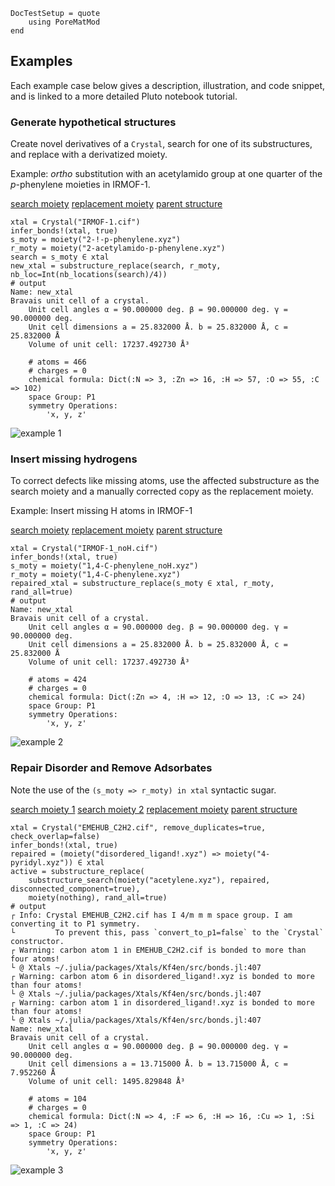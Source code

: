 ```@meta
DocTestSetup = quote
    using PoreMatMod
end
```

## Examples

Each example case below gives a description, illustration, and code snippet,
and is linked to a more detailed Pluto notebook tutorial.

### Generate hypothetical structures

Create novel derivatives of a `Crystal`, search for one of its substructures,
and replace with a derivatized moiety.

Example: *ortho* substitution with an acetylamido group at one quarter of the
*p*-phenylene moieties in IRMOF-1.

[search moiety](https://raw.githubusercontent.com/SimonEnsemble/PoreMatMod.jl/master/test/data/moieties/2-!-p-phenylene.xyz)
[replacement moiety](https://raw.githubusercontent.com/SimonEnsemble/PoreMatMod.jl/master/test/data/moieties/2-acetylamido-p-phenylene.xyz)
[parent structure](https://raw.githubusercontent.com/SimonEnsemble/PoreMatMod.jl/master/test/data/crystals/IRMOF-1.cif)

```jldoctest; output=false
xtal = Crystal("IRMOF-1.cif")
infer_bonds!(xtal, true)
s_moty = moiety("2-!-p-phenylene.xyz")
r_moty = moiety("2-acetylamido-p-phenylene.xyz")
search = s_moty ∈ xtal
new_xtal = substructure_replace(search, r_moty, nb_loc=Int(nb_locations(search)/4))
# output
Name: new_xtal
Bravais unit cell of a crystal.
	Unit cell angles α = 90.000000 deg. β = 90.000000 deg. γ = 90.000000 deg.
	Unit cell dimensions a = 25.832000 Å. b = 25.832000 Å, c = 25.832000 Å
	Volume of unit cell: 17237.492730 Å³

	# atoms = 466
	# charges = 0
	chemical formula: Dict(:N => 3, :Zn => 16, :H => 57, :O => 55, :C => 102)
	space Group: P1
	symmetry Operations:
		'x, y, z'
```

![example 1](../../assets/IRMOF1example.png)

### Insert missing hydrogens

To correct defects like missing atoms, use the affected substructure as the search
moiety and a manually corrected copy as the replacement moiety.

Example: Insert missing H atoms in IRMOF-1

[search moiety](https://raw.githubusercontent.com/SimonEnsemble/PoreMatMod.jl/master/test/data/moieties/1,4-C-phenylene_noH.xyz)
[replacement moiety](https://raw.githubusercontent.com/SimonEnsemble/PoreMatMod.jl/master/test/data/moieties/1,4-C-phenylene.xyz)
[parent structure](https://raw.githubusercontent.com/SimonEnsemble/PoreMatMod.jl/master/test/data/crystals/IRMOF-1_noH.cif)

```jldoctest; output=false
xtal = Crystal("IRMOF-1_noH.cif")
infer_bonds!(xtal, true)
s_moty = moiety("1,4-C-phenylene_noH.xyz")
r_moty = moiety("1,4-C-phenylene.xyz")
repaired_xtal = substructure_replace(s_moty ∈ xtal, r_moty, rand_all=true)
# output
Name: new_xtal
Bravais unit cell of a crystal.
	Unit cell angles α = 90.000000 deg. β = 90.000000 deg. γ = 90.000000 deg.
	Unit cell dimensions a = 25.832000 Å. b = 25.832000 Å, c = 25.832000 Å
	Volume of unit cell: 17237.492730 Å³

	# atoms = 424
	# charges = 0
	chemical formula: Dict(:Zn => 4, :H => 12, :O => 13, :C => 24)
	space Group: P1
	symmetry Operations:
		'x, y, z'
```

![example 2](../../assets/missingHexample.png)

### Repair Disorder and Remove Adsorbates

Note the use of the `(s_moty => r_moty) in xtal` syntactic sugar.

[search moiety 1](https://raw.githubusercontent.com/SimonEnsemble/PoreMatMod.jl/master/test/data/moieties/disordered_ligand!.xyz)
[search moiety 2](https://raw.githubusercontent.com/SimonEnsemble/PoreMatMod.jl/master/test/data/moieties/acetylene.xyz)
[replacement moiety](https://raw.githubusercontent.com/SimonEnsemble/PoreMatMod.jl/master/test/data/moieties/4-pyridyl.xyz)
[parent structure](https://raw.githubusercontent.com/SimonEnsemble/PoreMatMod.jl/master/test/data/crystals/EMEHUB_C2H2.cif)

```jldoctest; output=false
xtal = Crystal("EMEHUB_C2H2.cif", remove_duplicates=true, check_overlap=false)
infer_bonds!(xtal, true)
repaired = (moiety("disordered_ligand!.xyz") => moiety("4-pyridyl.xyz")) ∈ xtal
active = substructure_replace(
    substructure_search(moiety("acetylene.xyz"), repaired, disconnected_component=true), 
    moiety(nothing), rand_all=true)
# output
┌ Info: Crystal EMEHUB_C2H2.cif has I 4/m m m space group. I am converting it to P1 symmetry.
└         To prevent this, pass `convert_to_p1=false` to the `Crystal` constructor.
┌ Warning: carbon atom 1 in EMEHUB_C2H2.cif is bonded to more than four atoms!
└ @ Xtals ~/.julia/packages/Xtals/Kf4en/src/bonds.jl:407
┌ Warning: carbon atom 6 in disordered_ligand!.xyz is bonded to more than four atoms!
└ @ Xtals ~/.julia/packages/Xtals/Kf4en/src/bonds.jl:407
┌ Warning: carbon atom 1 in disordered_ligand!.xyz is bonded to more than four atoms!
└ @ Xtals ~/.julia/packages/Xtals/Kf4en/src/bonds.jl:407
Name: new_xtal
Bravais unit cell of a crystal.
	Unit cell angles α = 90.000000 deg. β = 90.000000 deg. γ = 90.000000 deg.
	Unit cell dimensions a = 13.715000 Å. b = 13.715000 Å, c = 7.952260 Å
	Volume of unit cell: 1495.829848 Å³

	# atoms = 104
	# charges = 0
	chemical formula: Dict(:N => 4, :F => 6, :H => 16, :Cu => 1, :Si => 1, :C => 24)
	space Group: P1
	symmetry Operations:
		'x, y, z'
```

![example 3](../../assets/mof-fix.png)
